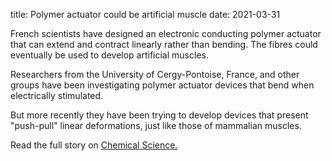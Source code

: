 title: Polymer actuator could be artificial muscle
date: 2021-03-31

French scientists have designed an electronic conducting polymer actuator that can extend and contract linearly rather than bending. The fibres could eventually be used to develop artificial  muscles.
<!--break-->
Researchers from the University of Cergy-Pontoise, France, and other groups have been investigating polymer actuator devices that bend when electrically stimulated.  
  
But more recently they have been trying to develop devices that present "push-pull" linear deformations, just like those of mammalian muscles.  
  
Read the full story on [Chemical Science.](http://www.rsc.org/Publishing/ChemScience/Volume/2010/05/artificial_muscles.asp)